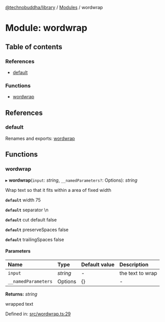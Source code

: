 [@technobuddha/library](../../README.md) / [Modules](../Modules.md) / wordwrap

# Module: wordwrap

## Table of contents

### References

- [default](wordwrap.md#default)

### Functions

- [wordwrap](wordwrap.md#wordwrap)

## References

### default

Renames and exports: [wordwrap](wordwrap.md#wordwrap)

## Functions

### wordwrap

▸ **wordwrap**(`input`: *string*, `__namedParameters?`: Options): *string*

Wrap text so that it fits within a area of fixed width

**`default`** width 75

**`default`** separator \n

**`default`** cut default false

**`default`** preserveSpaces  false

**`default`** trailingSpaces false

#### Parameters

| Name | Type | Default value | Description |
| :------ | :------ | :------ | :------ |
| `input` | *string* | - | the text to wrap |
| `__namedParameters` | Options | {} | - |

**Returns:** *string*

wrapped text

Defined in: [src/wordwrap.ts:29](https://github.com/technobuddha/hill.software/blob/693f679/packages/library/src/wordwrap.ts#L29)
